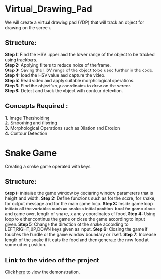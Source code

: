 # Virtual_Drawing_Pad
We will create a virtual drawing pad (VDP) that will track an object for drawing on the screen. 

## Structure: 
**Step 1:** Find the HSV upper and the lower range of the object to be tracked using trackbars.   
**Step 2:** Applying filters to reduce noice of the frame.  
**Step 3:** Saving the HSV range of the object to be used further in the code.   
**Step 4:** load the HSV value and capture the video.  
**Step 5:** Read video and apply suitable morphological operations.   
**Step 6:** Find the object’s x,y coordinates to draw on the screen.  
**Step 8:** Detect and track the object with contour detection.  


## Concepts Required :
**1.** Image Thersholding   
**2.** Smoothing and filtering   
**3.** Morphological Operations such as Dilation and Erosion  
**4.** Contour Detection  

# Snake Game 
Creating a snake game operated with keys 

## Structure: 
**Step 1:** Initialise the game window by declaring window parameters that is height and width.
**Step 2:** Define functions such as for the score, for snake, for output message and for the main game loop.
**Step 3:** Inside game loop initiate all the variables such as snake's initial position, bool for game close and game over,
length of snake, x and y coordinates of food, 
**Step 4:** Using loop to either continue the game or close the game according to input given.
**Step 5:** Change the direction of the snake according to LEFT,RIGHT,UP,DOWN keys given as input.
**Step 6:** Closing the game if touches the hurdle or the game window boundary or itself.
**Step 7:** Increase length of the snake if it eats the food and then generate the new food at some other position.


## Link to the video of the project
Click [here](https://drive.google.com/file/d/1fjGlOwH9nCM6ie6hgwiNMgZJCC_4Cz9e/view?usp=sharing) to view the demonstration. 
